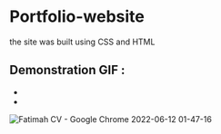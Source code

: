 # Portfolio-website
the site was built using CSS and HTML  

Demonstration GIF : 
-
-
-

![Fatimah CV - Google Chrome 2022-06-12 01-47-16](https://user-images.githubusercontent.com/105481794/173207380-effb8e95-eabf-4894-8bc0-bce861707b45.gif)

